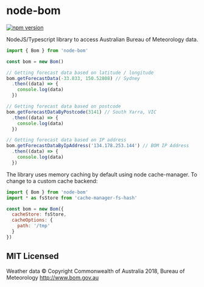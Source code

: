 # node-bom
[![npm version](https://badge.fury.io/js/node-bom.svg)](https://badge.fury.io/js/node-bom)

NodeJS/Typescript library to access Australian Bureau of Meteorology data.


```js
import { Bom } from 'node-bom'

const bom = new Bom()

// Getting forecast data based on latitude / longitude
bom.getForecastData(-33.833, 150.52808) // Sydney
  .then((data) => {
    console.log(data)
  })

// Getting forecast data based on postcode
bom.getForecastDataByPostcode(3141) // South Yarra, VIC
  .then((data) => {
    console.log(data)
  })

// Getting forecast data based on IP address
bom.getForecastDataByIpAddress('134.178.253.144') // BOM IP Address
  .then((data) => {
    console.log(data)
  })

```

The library uses memory caching by default using node cache-manager. To change to a custom cache backend:

```js
import { Bom } from 'node-bom'
import * as fsStore from 'cache-manager-fs-hash'

const bom = new Bom({
  cacheStore: fsStore,
  cacheOptions: {
    path: '/tmp'
  }
})
```

## MIT Licensed

Weather data © Copyright Commonwealth of Australia 2018, Bureau of Meteorology http://www.bom.gov.au